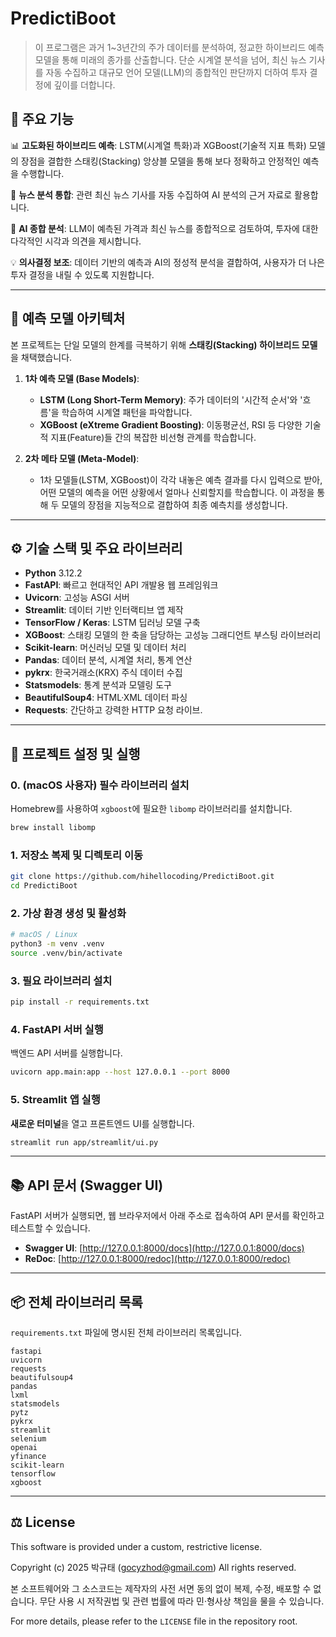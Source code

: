 # PredictiBoot

> 이 프로그램은 과거 1~3년간의 주가 데이터를 분석하여, 정교한 하이브리드 예측 모델을 통해 미래의 종가를 산출합니다.
> 단순 시계열 분석을 넘어, 최신 뉴스 기사를 자동 수집하고 대규모 언어 모델(LLM)의 종합적인 판단까지 더하여 투자 결정에 깊이를 더합니다.

## 🌟 주요 기능

📊 **고도화된 하이브리드 예측**: LSTM(시계열 특화)과 XGBoost(기술적 지표 특화) 모델의 장점을 결합한 스태킹(Stacking) 앙상블 모델을 통해 보다 정확하고 안정적인 예측을 수행합니다.

📰 **뉴스 분석 통합**: 관련 최신 뉴스 기사를 자동 수집하여 AI 분석의 근거 자료로 활용합니다.

🤖 **AI 종합 분석**: LLM이 예측된 가격과 최신 뉴스를 종합적으로 검토하여, 투자에 대한 다각적인 시각과 의견을 제시합니다.

💡 **의사결정 보조**: 데이터 기반의 예측과 AI의 정성적 분석을 결합하여, 사용자가 더 나은 투자 결정을 내릴 수 있도록 지원합니다.

---

## 🧠 예측 모델 아키텍처

본 프로젝트는 단일 모델의 한계를 극복하기 위해 **스태킹(Stacking) 하이브리드 모델**을 채택했습니다.

1.  **1차 예측 모델 (Base Models)**:
    *   **LSTM (Long Short-Term Memory)**: 주가 데이터의 '시간적 순서'와 '흐름'을 학습하여 시계열 패턴을 파악합니다.
    *   **XGBoost (eXtreme Gradient Boosting)**: 이동평균선, RSI 등 다양한 기술적 지표(Feature)들 간의 복잡한 비선형 관계를 학습합니다.

2.  **2차 메타 모델 (Meta-Model)**:
    *   1차 모델들(LSTM, XGBoost)이 각각 내놓은 예측 결과를 다시 입력으로 받아, 어떤 모델의 예측을 어떤 상황에서 얼마나 신뢰할지를 학습합니다. 이 과정을 통해 두 모델의 장점을 지능적으로 결합하여 최종 예측치를 생성합니다.

---

## ⚙️ 기술 스택 및 주요 라이브러리

*   **Python** 3.12.2
*   **FastAPI**: 빠르고 현대적인 API 개발용 웹 프레임워크
*   **Uvicorn**: 고성능 ASGI 서버
*   **Streamlit**: 데이터 기반 인터랙티브 앱 제작
*   **TensorFlow / Keras**: LSTM 딥러닝 모델 구축
*   **XGBoost**: 스태킹 모델의 한 축을 담당하는 고성능 그래디언트 부스팅 라이브러리
*   **Scikit-learn**: 머신러닝 모델 및 데이터 처리
*   **Pandas**: 데이터 분석, 시계열 처리, 통계 연산
*   **pykrx**: 한국거래소(KRX) 주식 데이터 수집
*   **Statsmodels**: 통계 분석과 모델링 도구
*   **BeautifulSoup4**: HTML·XML 데이터 파싱
*   **Requests**: 간단하고 강력한 HTTP 요청 라이브.

---

## 🚀 프로젝트 설정 및 실행

### 0. (macOS 사용자) 필수 라이브러리 설치
Homebrew를 사용하여 `xgboost`에 필요한 `libomp` 라이브러리를 설치합니다.
```bash
brew install libomp
```

### 1. 저장소 복제 및 디렉토리 이동
```bash
git clone https://github.com/hihellocoding/PredictiBoot.git
cd PredictiBoot
```

### 2. 가상 환경 생성 및 활성화
```bash
# macOS / Linux
python3 -m venv .venv
source .venv/bin/activate
```

### 3. 필요 라이브러리 설치
```bash
pip install -r requirements.txt
```

### 4. FastAPI 서버 실행
백엔드 API 서버를 실행합니다.
```bash
uvicorn app.main:app --host 127.0.0.1 --port 8000
```

### 5. Streamlit 앱 실행
**새로운 터미널**을 열고 프론트엔드 UI를 실행합니다.
```bash
streamlit run app/streamlit/ui.py
```

---

## 📚 API 문서 (Swagger UI)

FastAPI 서버가 실행되면, 웹 브라우저에서 아래 주소로 접속하여 API 문서를 확인하고 테스트할 수 있습니다.

*   **Swagger UI**: [http://127.0.0.1:8000/docs](http://127.0.0.1:8000/docs)
*   **ReDoc**: [http://127.0.0.1:8000/redoc](http://127.0.0.1:8000/redoc)

---

## 📦 전체 라이브러리 목록

`requirements.txt` 파일에 명시된 전체 라이브러리 목록입니다.

```
fastapi
uvicorn
requests
beautifulsoup4
pandas
lxml
statsmodels
pytz
pykrx
streamlit
selenium
openai
yfinance
scikit-learn
tensorflow
xgboost
```

---

## ⚖️ License

This software is provided under a custom, restrictive license.

Copyright (c) 2025 박규태 (gocyzhod@gmail.com)
All rights reserved.

본 소프트웨어와 그 소스코드는 제작자의 사전 서면 동의 없이 복제, 수정, 배포할 수 없습니다.
무단 사용 시 저작권법 및 관련 법률에 따라 민·형사상 책임을 물을 수 있습니다.


For more details, please refer to the `LICENSE` file in the repository root.
